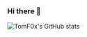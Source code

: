 ### Hi there 👋

<!--
**TomF0x/TomF0x** is a ✨ _special_ ✨ repository because its `README.md` (this file) appears on your GitHub profile.

Here are some ideas to get you started:

- 🔭 I’m currently working on ...
- 🌱 I’m currently learning ...
- 👯 I’m looking to collaborate on ...
- 🤔 I’m looking for help with ...
- 💬 Ask me about ...
- 📫 How to reach me: ...
- 😄 Pronouns: ...
- ⚡ Fun fact: ...
-->
![TomF0x's GitHub stats](https://github-readme-stats.vercel.app/api?username=TomF0x&hide=stars?count_private=true&show_icons=true&theme=radical)
